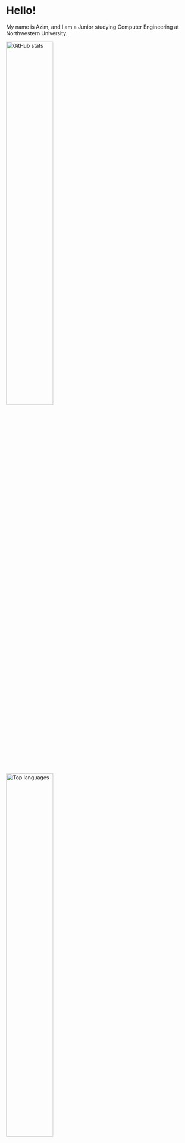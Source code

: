 <h1 align="left">Hello!</h1>

My name is Azim, and I am a Junior studying Computer Engineering at Northwestern University.

<p align="left">
  <img
    width="50%"
    src="https://github-readme-stats.vercel.app/api?username=azimusmanov&show_icons=true&hide_title=true&theme=tokyonight&rank_icon=percentile&border_radius=12&card_width=320"
    alt="GitHub stats"
  />
</p>
<p align="left">
  <img
    width="50%"
    src="https://github-readme-stats.vercel.app/api/top-langs/?username=azimusmanov&layout=compact&langs_count=8&theme=tokyonight&border_radius=12&card_width=320"
    alt="Top languages"
  />
</p>
<img
  width="50%"
  src="https://streak-stats.vercel.app?user=azimusmanov&theme=tokyonight&border_radius=12&cache_seconds=86400"
  alt="Contribution streak"
/>

<!--
#### Projects & Interests
- Parallel Uploads – multi-platform short-video uploader.
- Magic Mirror – dashboard with widgets (weather, calendar, transit).
- Law Firm Website – React + Tailwind build.
-->
### Contacts/Socials:
> ✉️ Email: azimu@u.northwestern.edu • 📞 Phone: +1 845-745-1867  
> 🅾𝐈𝐧𝐬𝐭𝐚𝐠𝐫𝐚𝐦★: @azimusmanov77 • 💼 LinkedIn: https://www.linkedin.com/in/azimusmanov77/  
> 🔗 Portfolio Website: https://azimusmanov.com

<!---
AzAzGod/AzAzGod is a ✨ special ✨ repository because its `README.md` (this file) appears on your GitHub profile.
You can click the Preview link to take a look at your changes.
--->
